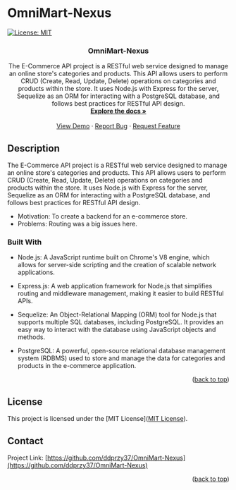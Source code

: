 # OmniMart-Nexus

[![License: MIT](https://img.shields.io/badge/License-MIT-yellow.svg)](https://opensource.org/licenses/MIT)




<h3 align="center">OmniMart-Nexus</h3>

  <p align="center">
    The E-Commerce API project is a RESTful web service designed to manage an online store's categories and products. This API allows users to perform CRUD (Create, Read, Update, Delete) operations on categories and products within the store. It uses Node.js with Express for the server, Sequelize as an ORM for interacting with a PostgreSQL database, and follows best practices for RESTful API design.
    <br />
    <a href="https://github.com/ddprzy37/OmniMart-Nexus/"><strong>Explore the docs »</strong></a>
    <br />
    <br />
    <a href="https://github.com/ddprzy37/OmniMart-Nexus/">View Demo</a>
    ·
    <a href="https://github.com/ddprzy37/OmniMart-Nexus/issues/new?labels=bug&template=bug-report---.md">Report Bug</a>
    ·
    <a href="https://github.com/ddprzy37/OmniMart-Nexus/issues/new?labels=enhancement&template=feature-request---.md">Request Feature</a>
  </p>
</div>

## Description

The E-Commerce API project is a RESTful web service designed to manage an online store's categories and products. This API allows users to perform CRUD (Create, Read, Update, Delete) operations on categories and products within the store. It uses Node.js with Express for the server, Sequelize as an ORM for interacting with a PostgreSQL database, and follows best practices for RESTful API design.

- Motivation: To create a backend for an e-commerce store.
- Problems: Routing was a big issues here.


### Built With
* Node.js: A JavaScript runtime built on Chrome's V8 engine, which allows for server-side scripting and the creation of scalable network applications.

* Express.js: A web application framework for Node.js that simplifies routing and middleware management, making it easier to build RESTful APIs.

* Sequelize: An Object-Relational Mapping (ORM) tool for Node.js that supports multiple SQL databases, including PostgreSQL. It provides an easy way to interact with the database using JavaScript objects and methods.

* PostgreSQL: A powerful, open-source relational database management system (RDBMS) used to store and manage the data for categories and products in the e-commerce application.


<p align="right">(<a href="#readme-top">back to top</a>)</p>




## License

This project is licensed under the [MIT License]([MIT License](https://opensource.org/licenses/MIT)).


## Contact

Project Link: [https://github.com/ddprzy37/OmniMart-Nexus](https://github.com/ddprzy37/OmniMart-Nexus)

<p align="right">(<a href="#readme-top">back to top</a>)</p>

